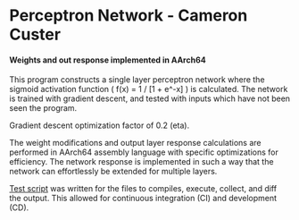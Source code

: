 # Perceptron Network - Cameron Custer #
#### Weights and out response implemented in AArch64 ####
This program constructs a single layer perceptron network where the sigmoid
activation function ( f(x) = 1 / [1 + e^-x] ) is calculated. The network is
trained with gradient descent, and tested with inputs which have not been seen
the program.

Gradient descent optimization factor of 0.2 (eta).

The weight modifications and output layer response calculations are performed in
AArch64 assembly language with specific optimizations for efficiency. The
network response is implemented in such a way that the network can effortlessly
be extended for multiple layers.

[Test script](testrun.sh) was written for the files to compiles, execute,
collect, and diff the output. This allowed for continuous integration (CI) and
development (CD).
